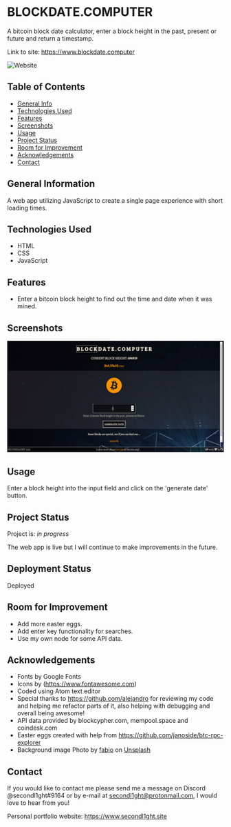 # BLOCKDATE.COMPUTER

A bitcoin block date calculator, enter a block height in the past, present or future and return a timestamp.

Link to site: <https://www.blockdate.computer>

![Website](https://img.shields.io/website?style=flat-square&url=https%3A%2F%2Fblockdate.computer)

## Table of Contents

-   [General Info](#general-information)
-   [Technologies Used](#technologies-used)
-   [Features](#features)
-   [Screenshots](#screenshots)
-   [Usage](#usage)
-   [Project Status](#project-status)
-   [Room for Improvement](#room-for-improvement)
-   [Acknowledgements](#acknowledgements)
-   [Contact](#contact)

## General Information

A web app utilizing JavaScript to create a single page experience with short loading times.

## Technologies Used

-   HTML
-   CSS
-   JavaScript

## Features

-   Enter a bitcoin block height to find out the time and date when it was mined.

## Screenshots

![screenshot](./images/screenshot.png)

## Usage

Enter a block height into the input field and click on the 'generate date' button.

## Project Status

Project is: _in progress_

The web app is live but I will continue to make improvements in the future.

## Deployment Status

Deployed

## Room for Improvement

-   Add more easter eggs.
-   Add enter key functionality for searches.
-   Use my own node for some API data.

## Acknowledgements

-   Fonts by Google Fonts
-   Icons by (<https://www.fontawesome.com>)
-   Coded using Atom text editor
-   Special thanks to <https://github.com/alejandro> for reviewing my code and helping me refactor parts of it, also helping with debugging and overall being awesome!
-   API data provided by blockcypher.com, mempool.space and coindesk.com
-   Easter eggs created with help from https://github.com/janoside/btc-rpc-explorer
-   Background image Photo by <a href="https://unsplash.com/@fabioha?utm_source=unsplash&utm_medium=referral&utm_content=creditCopyText">fabio</a> on <a href="https://unsplash.com/s/photos/bitcoin?utm_source=unsplash&utm_medium=referral&utm_content=creditCopyText">Unsplash</a>

## Contact

If you would like to contact me please send me a message on Discord @secondl1ght#9164 or by e-mail at secondl1ght@protonmail.com, I would love to hear from you!

Personal portfolio website: <https://www.secondl1ght.site>
